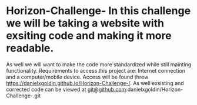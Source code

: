 # Horizon-Challenge- In this challenge we will be taking a website with exsiting code and making it more readable. 
As well we will want to make the code more standardized while still mainting functionality. 
Requirements to access this project are: Internet connection and a computer/mobile device. 
Access will be found threw https://danielxgoldin.github.io/Horizon-Challenge-/. 
As well exsisting and corrected code can be viewed at git@github.com:danielxgoldin/Horizon-Challenge-.git
